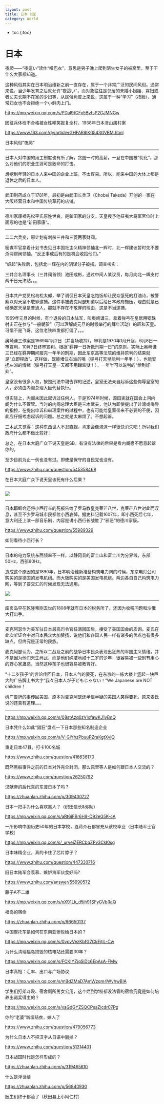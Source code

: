 ```yaml
---
layout: post
title: 日本（四）
category: World 
---
```


* toc
{:toc}

# 日本

夜爬——“夜這い”读作“哑巴衣”。意思是男子晚上爬到陌生女子的被窝里，至于干什么大家都知道。

这种风俗其实在日本明治维新之前一直存在，属于一个非常广泛的民间风俗。通常来说，当少年发育之后就允许“夜這い”，而对象往往是邻居的未婚小姐姐、寡妇或者丈夫长期不在家的少妇等，从民俗角度上来说，这属于一种“学习”（捂脸），通常妇女也不会拒绝一个小鲜肉上门。

https://mp.weixin.qq.com/s/PDal9tCFx5BvfsP2GJMNGw

因征兵体检不合格被女性嘲笑报复全村，1938年日本津山屠村案

https://www.163.com/dy/article/GHFAR8IK0543GVBM.html

日本风俗“夜爬”

---

日本人对中国的用工制度也有所了解，贪图一时的高薪，一旦在中国被“优化”，那么对他们的职业生涯可是致命的打击。

想挖到年轻的日本人来中国的企业上班，不太容易。所以，能来中国的大体上都是退休之后的日本人。

---

武田制药成立于1781年，最初是由武田长兵卫（Chobei Takeda）开创的一家在大阪经营日本和中国传统草药的店铺。

---

德川家康祖先松平氏原姓世良，是新田家的分支。天皇授予他征夷大将军官位时上面写的也是“新田家康”。

---

二二六兵变，原计划有刺杀三井和三菱两家财阀。

密谋军官拿着计划书去见日本国社主义精神领袖北一辉时，北一辉建议暂时先不要杀两财阀领袖，“反正事成后有的是机会收拾他们。”

“崛起”失败后，包括北一辉在内的阴谋分子被捕。调查核实：

三井合名理事长（三井阀首领）池田成彬，通过中间人某议员，每月向北一辉支付两千日元津贴。。。

---

日本共产党员松岛松太郎，举了调侃日本天皇吃饱饭却让民众饿死的打油诗，被警察以对天皇不敬罪逮捕。这件事被麦克阿瑟知道以后给日本政府施压，理由就是已经确定天皇是普通人，那就不存在不敬罪的理由，这是不当逮捕。

1969年元旦的时候，有个退役的日本陆军，叫奥崎谦三，拿着弹弓在皇居用钢珠射击正在参与“一般朝贺”（可以理解成元旦的时候举行的拜年活动）的昭和天皇。可惜不是飞哥，这位老铁四发都打偏了。。。

奥崎谦三作案是1969年1月2日（并当场收押），审判是1970年1月开庭，6月8日一审宣判，10月7日终审宣判。根据“羁押一日折抵刑期一日”的原则，实际上奥崎谦三已经在羁押期间服完一年半的刑期，因此东京高等法院的维持原判的结果就是“立即释放”。这样做，既能堵住右派的嘴（弹弓打天皇能判一年半！），也能安抚左派的情绪（弹弓打天皇一天都不用蹲监狱！），一年半可以说判的“恰到好处”。

皇室没有很多人权，按照刑法中親告罪的记述，皇室无法亲自起诉这些侮辱皇室的人，必须由内阁总理大臣代替执行。

但实际上，内阁未因此起诉过任何人。于是1974年时候，源田実就在国会上问内阁为什么不管管。当时的内阁总理大臣是三木武夫，他认为即使提出了诽谤或侮辱的指控，在提出申诉和审理案件的过程中，也有可能给皇室带来不必要的不便，因此应仔细考虑起诉的问题。总之就是太麻烦了。不想起诉。

三木武夫觉得：这种东西世人不忍直视，肯定会像泡沫一样很快消失吧！所以我们政府什么都不做比较好！

总之，在日本大庭广众下说天皇是SB，有没有法律的后果是看内阁愿不愿意起诉你的。

至少目前为止一例也没有过。即使是保守的自民党也没有。

https://www.zhihu.com/question/545358468

在日本大庭广众下说天皇该死有什么后果？

---

![](/images/img5/Japan_Korea.jpg)

---

日本耶稣会还将小西行长的死报告给了罗马教皇克莱芒八世，克莱芒八世对此而叹息，甚至不少罗马城市民都位小西哀悼。据史料记载1607年，即小西死后七年，意大利还上演一部音乐剧，内容是讲小西行长战胜了“邪恶”的德川家康。

https://www.zhihu.com/question/55989329

如何看待小西行长？

---

日本的电力系统东西频率不一样，以静冈县的富士山和富士川为分界线，东部50Hz，西部60Hz。

造成这个原因的是1890年，日本明治维新准备构筑电力网的时候，东京电灯公司购买的是德国的发电机组。而大阪购买的是美国发电机组。两边各自自己构筑电力网，等到了要交汇的时候发现无法通用。

![](/images/img5/Japan_electricity.png)

---

库页岛早在乾隆帝刚去世的1808年就有日本的税务所了，还因为收税问题和沙俄大打出手。

---

麦克阿瑟作为美军驻日本最高司令官任满回国后，接受了美国国会的质询。麦氏在此次听证会中对日本民众大加赞扬，说他们和各国人民一样有诸多的优点也有很多缺点，但终究是正常的民族。

麦克阿瑟认为，之所以二战及之前的战争日本民众表现出狂热的军国主义情绪，并不是因为他们天生尚武，而是他们纯洁地如十二岁的少年，很容易被一些别有用心的野心家蛊惑，当然这种孩子也很容易被教育好。

“十二岁孩子”的言论传回日本，日本人气的要死，在东京的一栋大楼上竖起一块巨大的广告牌上书大字“我々日本人が子どもじゃない！”We Japanese are NOT children！

树广告牌的事传回美国，原本对麦克阿瑟还半信半疑的美国人笑得要死，原来麦氏说的还真有道理。。。

---

https://mp.weixin.qq.com/s/08stAzq0zVIxfawKJ1yBnQ

日本凭什么如此“猖狂”盘点一下日本那些知名制造企业

https://mp.weixin.qq.com/s/V-GlYhzPbuuPZraKgtXvjQ

重走日本47县，打卡100名城

https://www.zhihu.com/question/416636170

既然黑船事件之前的日本对外完全封闭，那么佩里等人是如何跟日本人交流的？

https://www.zhihu.com/question/26250792

汉献帝的后代真的东渡日本了吗？

https://zhuanlan.zhihu.com/p/309430727

日本一把手为什么喜欢黑人？（织田信长&弥助）

https://mp.weixin.qq.com/s/aRt6iFBr6H9-D92eG5K-cA

一所影响中国历史50年的日本学校，连蒋介石都冒充从该校毕业（日本陆军士官学校）

https://mp.weixin.qq.com/s/_urveiZERCbqZPv3CkI0sg

日本味精企业，真的卡住了芯片脖子？

https://www.zhihu.com/question/447330716

旧日本陆军会羡慕、嫉妒海军伙食好吗?

https://www.zhihu.com/answer/55990572

藤子A不二雄

https://mp.weixin.qq.com/s/oX91Lk_d5jh91SFyGVbRaQ

福岛的宿命

https://zhuanlan.zhihu.com/p/66650137

中国摩托车是如何在东南亚惨败给日本的？

https://mp.weixin.qq.com/s/0vpvVezKbfG7CkEjtiL-Cw

为什么清理福岛损毁的核电站还需要30年？

https://mp.weixin.qq.com/s/FCKIYZjqSiDc6EpAsA-FMw

日本真相：汇率、出口与广场协议

https://mp.weixin.qq.com/s/mBdZMaD7AmWzqm4WvhwBIA

学生们打架斗殴、宿舍厕所男女公用，这个烂到学校都没法管的宿舍究竟是如何培养出诺奖得主的？

https://mp.weixin.qq.com/s/xaGdGYZSQCPsaZjcdr07Pg

你的“老婆”新垣结衣，嫁人了

https://www.zhihu.com/question/479056773

为什么日本人不把汉字从日语中删掉？

https://www.zhihu.com/question/51314401

日本战国时代是怎样形成的？

https://zhuanlan.zhihu.com/p/319465610

什么是浮世绘

https://zhuanlan.zhihu.com/p/56840930

医生们终于都滚了（秋田县上小阿仁村）
